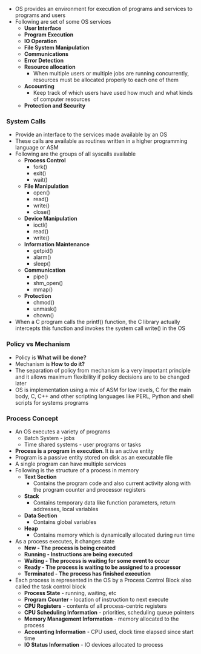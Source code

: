 * OS provides an environment for execution of programs and services to programs and users 
* Following are set of some OS services 
	* **User Interface** 
	* **Program Execution** 
	* **IO Operation** 
	* **File System Manipulation** 
	* **Communications** 
	* **Error Detection** 
	* **Resource allocation** 
		* When multiple users or multiple jobs are running concurrently, resources must be allocated properly to each one of them 
	* **Accounting** 
		* Keep track of which users have used how much and what kinds of computer resources 
	* **Protection and Security** 

### System Calls 
* Provide an interface to the services made available by an OS
* These calls are available as routines written in a higher programming language or ASM
* Following are the groups of all syscalls available 
	* **Process Control**
		* fork()
		* exit()
		* wait()
	* **File Manipulation** 
		* open()
		* read()
		* write()
		* close()
	* **Device Manipulation** 
		* ioctl()
		* read()
		* write()
	* **Information Maintenance** 
		* getpid()
		* alarm()
		* sleep()
	* **Communication** 
		* pipe()
		* shm_open()
		* mmap()
	* **Protection** 
		* chmod()
		* unmask()
		* chown()
* When a C program calls the printf() function, the C library actually intercepts this function and invokes the system call write() in the OS

### Policy vs Mechanism 
* Policy is **What will be done?**
* Mechanism is **How to do it?**
* The separation of policy from mechanism is a very important principle and it allows maximum flexibility if policy decisions are to be changed later
* OS is implementation using a mix of ASM for low levels, C for the main body, C, C++ and other scripting languages like PERL, Python and shell scripts for systems programs

### Process Concept 
* An OS executes a variety of programs 
	* Batch System - jobs
	* Time shared systems - user programs or tasks
* **Process is a program in execution**. It is an active entity 
* Program is a passive entity stored on disk as an executable file 
* A single program can have multiple services 
* Following is the structure of a process in memory 
	* **Text Section** 
		* Contains the program code and also current activity along with the program counter and processor registers 
	* **Stack** 
		* Contains temporary data like function parameters, return addresses, local variables 
	* **Data Section** 
		* Contains global variables 
	* **Heap** 
		* Contains memory which is dynamically allocated during run time 
* As a process executes, it changes state 
	* **New - The process is being created** 
	* **Running - Instructions are being executed** 
	* **Waiting - The process is waiting for some event to occur** 
	* **Ready - The process is waiting to be assigned to a processor** 
	* **Terminated - The process has finished execution** 
* Each process is represented in the OS by a Process Control Block also called the task control block
	* **Process State** - running, waiting, etc
	* **Program Counter** - location of instruction to next execute
	* **CPU Registers** - contents of all process-centric registers
	* **CPU Scheduling Information** - priorities, scheduling queue pointers 
	* **Memory Management Information** - memory allocated to the process 
	* **Accounting Information** - CPU used, clock time elapsed since start time
	* **IO Status Information** - IO devices allocated to process
